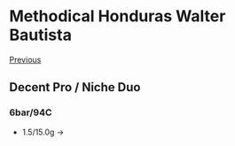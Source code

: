 # Methodical Honduras Walter Bautista

[Previous](../2024-11/Methodical-Honduras.md)

## Decent Pro / Niche Duo

### 6bar/94C

- 1.5/15.0g ->
